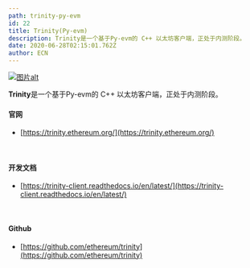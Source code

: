 ```yaml
---
path: trinity-py-evm
id: 22
title: Trinity(Py-evm)
description: Trinity是一个基于Py-evm的 C++ 以太坊客户端，正处于内测阶段。
date: 2020-06-28T02:15:01.762Z
author: ECN
---
```



[![&#x56FE;&#x7247;alt](https://trinity.ethereum.org/images/trinity-logo-icon.svg)](https://trinity.ethereum.org/)

**Trinity**是一个基于Py-evm的 C++ 以太坊客户端，正处于内测阶段。

#### 官网

* [https://trinity.ethereum.org/](https://trinity.ethereum.org/)

<br/>

#### 开发文档

* [https://trinity-client.readthedocs.io/en/latest/](https://trinity-client.readthedocs.io/en/latest/)

<br/>

#### Github

* [https://github.com/ethereum/trinity](https://github.com/ethereum/trinity)

